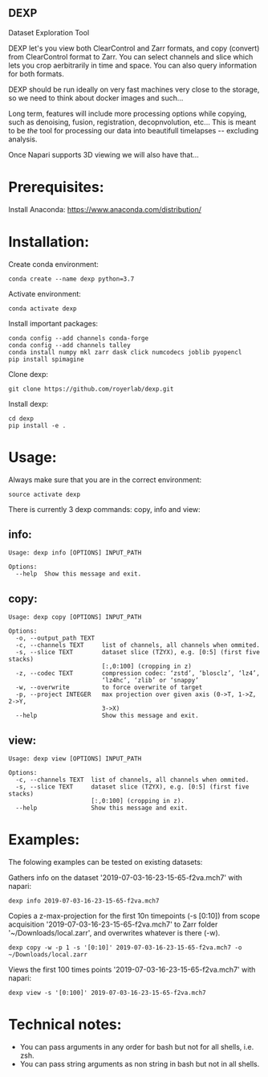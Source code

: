 ## DEXP
Dataset Exploration Tool


DEXP let's you view both ClearControl and Zarr formats, and copy (convert) from ClearControl format
to Zarr. You can select channels and slice which lets you crop aerbitrarily in time and space.
You can also query information for both formats. 

DEXP should be run ideally on very fast machines very close to the storage,
so we need to think about docker images and such...

Long term, features will include more processing options while copying, such as denoising, fusion,
registration, decopnvolution, etc... 
This is meant to be _the_ tool for processing our data into beautifull timelapses -- excluding analysis.

Once Napari supports 3D viewing we will also have that...

# Prerequisites:

Install Anaconda:
https://www.anaconda.com/distribution/

# Installation:

Create conda environment:
```
conda create --name dexp python=3.7 
```

Activate environment:
```
conda activate dexp
```

Install important packages:
```
conda config --add channels conda-forge
conda config --add channels talley
conda install numpy mkl zarr dask click numcodecs joblib pyopencl
pip install spimagine
```

Clone dexp:
```
git clone https://github.com/royerlab/dexp.git
```

Install dexp:
```
cd dexp
pip install -e .
```

# Usage:

Always make sure that you are in the correct environment:
```
source activate dexp
```

There is currently 3 dexp commands: copy, info and view:

## info:
```
Usage: dexp info [OPTIONS] INPUT_PATH

Options:
  --help  Show this message and exit.
```

## copy:
```
Usage: dexp copy [OPTIONS] INPUT_PATH

Options:
  -o, --output_path TEXT
  -c, --channels TEXT     list of channels, all channels when ommited.
  -s, --slice TEXT        dataset slice (TZYX), e.g. [0:5] (first five stacks)
                          [:,0:100] (cropping in z)
  -z, --codec TEXT        compression codec: ‘zstd’, ‘blosclz’, ‘lz4’,
                          ‘lz4hc’, ‘zlib’ or ‘snappy’
  -w, --overwrite         to force overwrite of target
  -p, --project INTEGER   max projection over given axis (0->T, 1->Z, 2->Y,
                          3->X)
  --help                  Show this message and exit.
```

## view:
```
Usage: dexp view [OPTIONS] INPUT_PATH

Options:
  -c, --channels TEXT  list of channels, all channels when ommited.
  -s, --slice TEXT     dataset slice (TZYX), e.g. [0:5] (first five stacks)
                       [:,0:100] (cropping in z).
  --help               Show this message and exit.
```


# Examples:

The folowing examples can be tested on existing datasets:

Gathers info on the dataset '2019-07-03-16-23-15-65-f2va.mch7' with napari: 
```
dexp info 2019-07-03-16-23-15-65-f2va.mch7
```

Copies a z-max-projection for the first 10n timepoints (-s [0:10]) from scope acquisition '2019-07-03-16-23-15-65-f2va.mch7' to Zarr folder '~/Downloads/local.zarr', and overwrites whatever is there (-w). 
```
dexp copy -w -p 1 -s '[0:10]' 2019-07-03-16-23-15-65-f2va.mch7 -o ~/Downloads/local.zarr
```

Views the first 100 times points '2019-07-03-16-23-15-65-f2va.mch7' with napari: 
```
dexp view -s '[0:100]' 2019-07-03-16-23-15-65-f2va.mch7
```

# Technical notes:

- You can pass arguments in any order for bash but not for all shells, i.e. zsh.
- You can pass string arguments as non string in bash but not in all shells.
